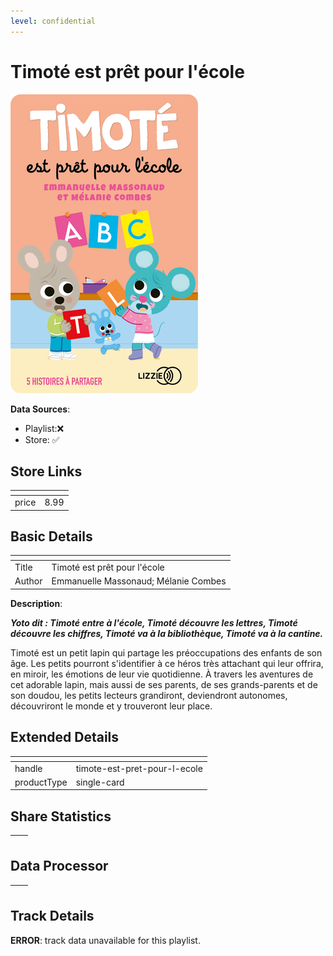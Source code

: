 ```yaml
---
level: confidential
---
```

# Timoté est prêt pour l'école

![card_[35cbp].png](../../img/cards/card_[35cbp].png)

**Data Sources**: 

- Playlist:❌
- Store: ✅


## Store Links

| <!-- --> | <!-- --> |
| - | - |
| price | 8.99 |


## Basic Details

| <!-- --> | <!-- --> |
| - | - |
| Title | Timoté est prêt pour l'école |
| Author | Emmanuelle Massonaud; Mélanie Combes |

**Description**:

**_Yoto dit : Timoté entre à l'école, Timoté découvre les lettres, Timoté découvre les chiffres, Timoté va à la bibliothèque, Timoté va à la cantine._**

Timoté est un petit lapin qui partage les préoccupations des enfants de son âge. Les petits pourront s'identifier à ce héros très attachant qui leur offrira, en miroir, les émotions de leur vie quotidienne. À travers les aventures de cet adorable lapin, mais aussi de ses parents, de ses grands-parents et de son doudou, les petits lecteurs grandiront, deviendront autonomes, découvriront le monde et y trouveront leur place.


## Extended Details

| <!-- --> | <!-- --> |
| - | - |
| handle | timote-est-pret-pour-l-ecole |
| productType | single-card |


## Share Statistics

| <!-- --> | <!-- --> |
| - | - |


## Data Processor

| <!-- --> | <!-- --> |
| - | - |


## Track Details

**ERROR**: track data unavailable for this playlist.
